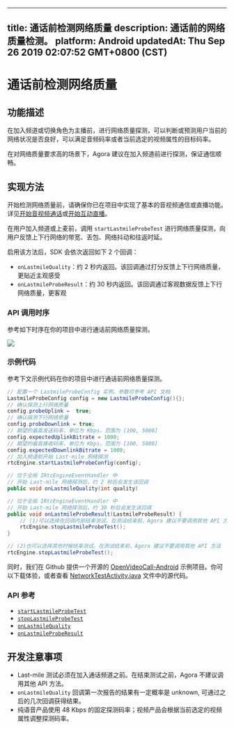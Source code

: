 
---
title: 通话前检测网络质量
description: 通话前的网络质量检测。
platform: Android
updatedAt: Thu Sep 26 2019 02:07:52 GMT+0800 (CST)
---
# 通话前检测网络质量
## 功能描述

在加入频道或切换角色为主播前，进行网络质量探测，可以判断或预测用户当前的网络状况是否良好，可以满足音频码率或者当前选定的视频属性的目标码率。

在对网络质量要求高的场景下，Agora 建议在加入频道前进行探测，保证通信顺畅。

## 实现方法

开始检测网络质量前，请确保你已在项目中实现了基本的音视频通信或直播功能。详见[开始音视频通话](../../cn/Video/start_call_android.md)或[开始互动直播](../../cn/Video/start_live_android.md)。

在用户加入频道或上麦前，调用 `startLastmileProbeTest` 进行网络质量探测，向用户反馈上下行网络的带宽、丢包、网络抖动和往返时延。

启用该方法后，SDK 会依次返回如下 2 个回调：
- `onLastmileQuality`：约 2 秒内返回。该回调通过打分反馈上下行网络质量，更贴近主观感受
- `onLastmileProbeResult`：约 30 秒内返回。该回调通过客观数据反馈上下行网络质量，更客观

### API 调用时序

参考如下时序在你的项目中进行通话前网络质量探测。

![](https://web-cdn.agora.io/docs-files/1569463642819)

### 示例代码

参考下文示例代码在你的项目中进行通话前网络质量探测。

```java
// 配置一个 LastmileProbeConfig 实例。参数可参考 API 文档
LastmileProbeConfig config = new LastmileProbeConfig(){};
// 确认探测上行网络质量
config.probeUplink =  true;
// 确认探测下行网络质量
config.probeDownlink = true;
// 期望的最高发送码率，单位为 Kbps，范围为 [100, 5000]
config.expectedUplinkBitrate = 1000;
// 期望的最高接收码率，单位为 Kbps，范围为 [100, 5000]
config.expectedDownlinkBitrate = 1000;
// 加入频道前开始 Last-mile 网络探测
rtcEngine.startLastmileProbeConfig(config);

// 位于全局 IRtcEngineEventHandler 中
// 开始 Last-mile 网络探测后，约 2 秒后会发生该回调
public void onLastmileQuality(int quality)

// 位于全局 IRtcEngineEventHandler 中
// 开始 Last-mile 网络探测后，约 30 秒后会发生该回调
public void onLastmileProbeResult(LastmileProbeResult) {
	// (1)可以选择在回调内部结束测试。在测试结束前，Agora 建议不要调用其他 API 方法
	rtcEngine.stopLastmileProbeTest();
}

// (2)也可以选择其他时候结束测试。在测试结束前，Agora 建议不要调用其他 API 方法
rtcEngine.stopLastmileProbeTest();
```

同时，我们在 Github 提供一个开源的 [OpenVideoCall-Android](https://github.com/AgoraIO/Basic-Video-Call/tree/master/Group-Video/OpenVideoCall-Android) 示例项目。你可以下载体验，或者查看 [NetworkTestActivity.java](https://github.com/AgoraIO/Basic-Video-Call/blob/master/Group-Video/OpenVideoCall-Android/app/src/main/java/io/agora/openvcall/ui/NetworkTestActivity.java) 文件中的源代码。

### API 参考

- [`startLastmileProbeTest`](https://docs.agora.io/cn/Video/API%20Reference/java/classio_1_1agora_1_1rtc_1_1_rtc_engine.html#a81c6541685b1c4437d9779a095a0f871)
- [`stopLastmileProbeTest`](https://docs.agora.io/cn/Video/API%20Reference/java/classio_1_1agora_1_1rtc_1_1_rtc_engine.html#ae21243b8da8bda9ee5f3a00621cbf959)
- [`onLastmileQuality`](https://docs.agora.io/cn/Video/API%20Reference/java/classio_1_1agora_1_1rtc_1_1_i_rtc_engine_event_handler.html#a2887941e3c105c21309bd2643372e7f5)
- [`onLastmileProbeResult`](https://docs.agora.io/cn/Video/API%20Reference/java/classio_1_1agora_1_1rtc_1_1_i_rtc_engine_event_handler.html#ad74a9120325bfeccdec4af4611110281)

## 开发注意事项

- Last-mile 测试必须在加入通话频道之前。在结束测试之前，Agora 不建议调用其他 API 方法。
- `onLastmileQuality` 回调第一次报告的结果有一定概率是 unknown, 可通过之后的几次回调获得结果。
- 纯语音产品使用 48 Kbps 的固定探测码率；视频产品会根据当前选定的视频属性调整探测码率。
